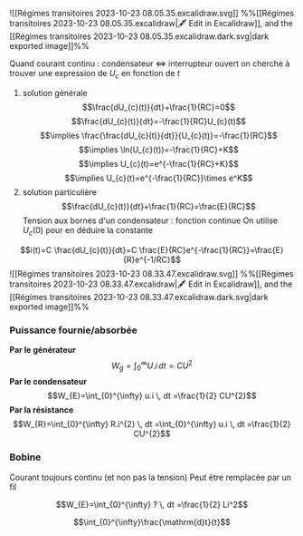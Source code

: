 ![[Régimes transitoires 2023-10-23 08.05.35.excalidraw.svg]]
%%[[Régimes transitoires 2023-10-23 08.05.35.excalidraw|🖋 Edit in Excalidraw]], and the [[Régimes transitoires 2023-10-23 08.05.35.excalidraw.dark.svg|dark exported image]]%%

Quand courant continu : condensateur $\iff$ interrupteur ouvert
on cherche à trouver une expression de $U_{c}$ en fonction de $t$

1. solution générale
 $$\frac{dU_{c}(t)}{dt}+\frac{1}{RC}=0$$
 $$\frac{dU_{c}(t)}{dt}=-\frac{1}{RC}U_{c}(t)$$
 $$\implies \frac{\frac{dU_{c}(t)}{dt}}{U_{c}(t)}=-\frac{1}{RC}$$
 $$\implies \ln(U_{c}(t))=-\frac{1}{RC}+K$$$$\implies U_{c}(t)=e^{-\frac{1}{RC}+K}$$
 $$\implies U_{c}(t)=e^{-\frac{1}{RC}}\times e^K$$
2. solution particulière
 $$\frac{dU_{c}(t)}{dt}+\frac{1}{RC}=\frac{E}{RC}$$
 Tension aux bornes d'un condensateur : fonction continue
On utilise $U_{c}(0)$ pour en déduire la constante

$$i(t)=C \frac{dU_{c}(t)}{dt}=C \frac{E}{RC}e^{-\frac{1}{RC}}=\frac{E}{R}e^{-1/RC}$$
![[Régimes transitoires 2023-10-23 08.33.47.excalidraw.svg]]
%%[[Régimes transitoires 2023-10-23 08.33.47.excalidraw|🖋 Edit in Excalidraw]], and the [[Régimes transitoires 2023-10-23 08.33.47.excalidraw.dark.svg|dark exported image]]%%

### Puissance fournie/absorbée
**Par le générateur**
$$W_{g}=\int_{0}^{\infty} U.i \, dt =CU^{2}$$
**Par le condensateur**
$$W_{E}=\int_{0}^{\infty} u.i \, dt =\frac{1}{2} CU^{2}$$
**Par la résistance**
$$W_{R}=\int_{0}^{\infty} R.i^{2} \, dt =\int_{0}^{\infty} u.i \, dt =\frac{1}{2} CU^{2}$$

### Bobine
Courant toujours continu (et non pas la tension)
Peut être remplacée par un fil

$$W_{E}=\int_{0}^{\infty} ? \, dt =\frac{1}{2} Li^2$$

$$\int_{0}^{\infty}\frac{\mathrm{d}t}{t}$$
